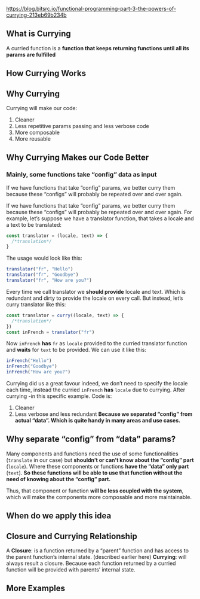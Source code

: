 
https://blog.bitsrc.io/functional-programming-part-3-the-powers-of-currying-213eb69b234b

## What is Currying

A curried function is a **function that keeps returning functions until all its params are fulfilled**

## How Currying Works

## Why Currying

Currying will make our code:

1. Cleaner
2. Less repetitive params passing and less verbose code
3. More composable
4. More reusable

## Why Currying Makes our Code Better

### Mainly, some functions take “config” data as input

If we have functions that take “config” params, we better curry them because these “configs” will probably be repeated over and over again.

If we have functions that take “config” params, we better curry them because these “configs” will probably be repeated over and over again.
For example, let’s suppose we have a translator function, that takes a locale and a text to be translated:

```javascript
const translator = (locale, text) => {
  /*translation*/
}
```

The usage would look like this:

```javascript
translator("fr", "Hello")
translator("fr", "Goodbye")
translator("fr", "How are you?")
```

Every time we call translator we **should provide** locale and text. Which is redundant and dirty to provide the locale on every call.
But instead, let’s curry translator like this:

```javascript
const translator = curry((locale, text) => {
  /*translation*/
})
const inFrench = translator("fr")
```

Now `inFrench` **has** `fr` as `locale` provided to the curried translator function and **waits** for `text` to be provided. We can use it like this:

```javascript
inFrench("Hello")
inFrench("Goodbye")
inFrench("How are you?")
```

Currying did us a great favour indeed, we don’t need to specify the locale each time, instead the curried `inFrench` **has** `locale` due to currying.
After currying -in this specific example. Code is:

1. Cleaner
2. Less verbose and less redundant
   **Because we separated “config” from actual “data”. Which is quite handy in many areas and use cases.**

## Why separate “config” from “data” params?

Many components and functions need the use of some functionalities (`translate` in our case) but **shouldn’t or can’t know about the “config” part** (`locale`). Where these components or functions **have the “data” only part** (`text`). **So these functions will be able to use that function without the need of knowing about the “config” part.**

Thus, that component or function **will be less coupled with the system**, which will make the components more composable and more maintainable.

## When do we apply this idea

## Closure and Currying Relationship

A **Closure**: is a function returned by a “parent” function and has access to the parent function’s internal state. (described earlier here)
**Currying**: will always result a closure. Because each function returned by a curried function will be provided with parents’ internal state.

## More Examples
